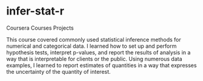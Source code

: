 # infer-stat-r

Coursera Courses Projects

This course covered commonly used statistical inference methods for numerical and categorical data. I learned how to set up and perform hypothesis tests, interpret p-values, and report the results of analysis in a way that is interpretable for clients or the public. Using numerous data examples, I learned to report estimates of quantities in a way that expresses the uncertainty of the quantity of interest.
